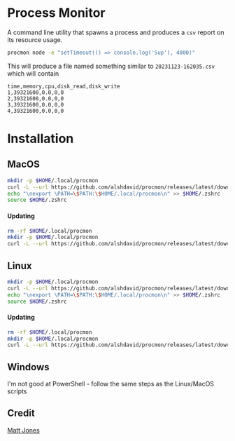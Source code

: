 # Process Monitor

A command line utility that spawns a process and produces a `csv` report on its resource usage.

```bash
procmon node -e "setTimeout(() => console.log('Sup'), 4000)"
```

This will produce a file named something similar to `20231123-162035.csv` which will contain

```
time,memory,cpu,disk_read,disk_write
1,39321600,0.0,0,0
2,39321600,0.0,0,0
3,39321600,0.0,0,0
4,39321600,0.0,0,0
```

# Installation

## MacOS

```bash
mkdir -p $HOME/.local/procmon
curl -L --url https://github.com/alshdavid/procmon/releases/latest/download/macos-arm64.tar.gz | tar -xvzf - -C $HOME/.local/procmon
echo "\nexport \PATH=\$PATH:\$HOME/.local/procmon\n" >> $HOME/.zshrc
source $HOME/.zshrc
```

#### Updating

```bash
rm -rf $HOME/.local/procmon
mkdir -p $HOME/.local/procmon
curl -L --url https://github.com/alshdavid/procmon/releases/latest/download/macos-arm64.tar.gz | tar -xvzf - -C $HOME/.local/procmon
```

## Linux

```bash
mkdir -p $HOME/.local/procmon
curl -L --url https://github.com/alshdavid/procmon/releases/latest/download/linux-amd64.tar.gz | tar -xvzf - -C $HOME/.local/procmon
echo "\nexport \PATH=\$PATH:\$HOME/.local/procmon\n" >> $HOME/.zshrc
source $HOME/.zshrc
```

#### Updating

```bash
rm -rf $HOME/.local/procmon
mkdir -p $HOME/.local/procmon
curl -L --url https://github.com/alshdavid/procmon/releases/latest/download/linux-amd64.tar.gz | tar -xvzf - -C $HOME/.local/procmon
```

## Windows

I'm not good at PowerShell - follow the same steps as the Linux/MacOS scripts

## Credit

[Matt Jones](https://github.com/mattcompiles) 
